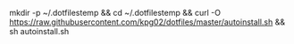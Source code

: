 mkdir -p ~/.dotfilestemp && cd ~/.dotfilestemp && curl -O https://raw.githubusercontent.com/kpg02/dotfiles/master/autoinstall.sh && sh autoinstall.sh
